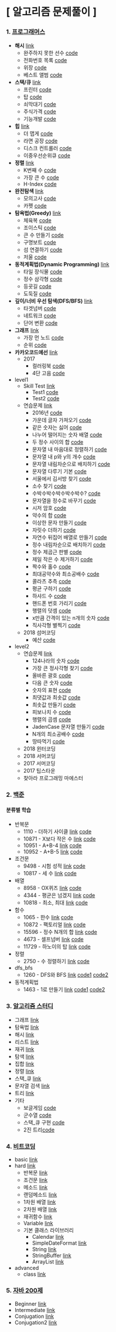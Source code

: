 # [ 알고리즘 문제풀이 ]

### 1. [프로그래머스](./programmers/src/)

- **해시** [link](https://programmers.co.kr/learn/courses/30/parts/12077)
  - 완주하지 못한 선수 [code](./programmers/src/hash/FailRunner.java) 
  - 전화번호 목록 [code](./programmers/src/hash/PhoneList.java)
  - 위장 [code](./programmers/src/hash/Camouflage.java)
  - 베스트 앨범 [code](./programmers/src/hash/BestAlbum2.java)
- **스택/큐** [link](https://programmers.co.kr/learn/courses/30/parts/12081)
  - 프린터 [code](./programmers/src/stack_queue/Printer.java)
  - 탑 [code](./programmers/src/stack_queue/Top.java)
  - 쇠막대기 [code](./programmers/src/stack_queue/IronStick.java)
  - 주식가격 [code](./programmers/src/stack_queue/StockPrice.java)
  - 기능개발 [code](./programmers/src/stack_queue/FunctionDevelopment.java)
- **힙** [link](https://programmers.co.kr/learn/courses/30/parts/12117)
  - 더 맵게 [code](./programmers/src/heap/MoreSpicy.java)
  - 라면 공장 [code](./programmers/src/heap/RamenFactory.java)
  - 디스크 컨트롤러 [code](./programmers/src/heap/DiskController.java)
  - 이중우선순위큐 [code](./programmers/src/heap/DoublePriorityQueue.java)
- **정렬** [link](https://programmers.co.kr/learn/courses/30/parts/12198)
  - K번째 수 [code](./programmers/src/sort/KthNumber.java)
  - 가장 큰 수 [code](./programmers/src/sort/SortMaximumNum.java)
  - H-Index [code](./programmers/src/sort/HIndex.java)
- **완전탐색** [link](https://programmers.co.kr/learn/courses/30/parts/12230)
  - 모의고사 [code](./programmers/src/bruteforce/MockTest.java)
  - 카펫 [code](./programmers/src/bruteforce/Carpet.java)
- **탐욕법(Greedy)** [link](https://programmers.co.kr/learn/courses/30/parts/12244)
  - 체육복 [code](./programmers/src/greedy/GymClothes.java)
  - 조이스틱 [code](./programmers/src/greedy/JoyStick.java)
  - 큰 수 만들기 [code](./programmers/src/greedy/CreateMaxNum.java)
  - 구명보트 [code](./programmers/src/greedy/LifeBoat.java)
  - 섬 연결하기 [code](./programmers/src/greedy/ConnectIsland.java)
  - 저울 [code](./programmers/src/greedy/Scale.java)
- **동적계획법(Dynamic Programming)** [link](https://programmers.co.kr/learn/courses/30/parts/12263)
  - 타일 장식물 [code](./programmers/src/dynamic/TileOrnament.java)
  - 정수 삼각형 [code](./programmers/src/dynamic/IntegerTriangle.java)
  - 등굣길 [code](./programmers/src/dynamic/SchoolRoad.java)
  - 도둑질 [code](./programmers/src/dynamic/Stealing.java)
- **깊이/너비 우선 탐색(DFS/BFS)** [link](https://programmers.co.kr/learn/courses/30/parts/12421)
  - 타겟넘버 [code](./programmers/src/dfs_bfs/TargetNumber.java)
  - 네트워크 [code](./programmers/src/dfs_bfs/Network.java)
  - 단어 변환 [code](./programmers/src/dfs_bfs/StringTransfer.java)
- **그래프** [link](https://programmers.co.kr/learn/courses/30/parts/14393)
  - 가장 먼 노드 [code](./programmers/src/graph/BestFarNode.java)
  - 순위 [code](./programmers/src/graph/Ranking.java)
- **카카오코드예선** [link](https://programmers.co.kr/learn/courses/30)
  - 2017
    - 컬러링북 [code](./programmers/src/kakao/ColoringBook.java)
    - 4단 고음 [code](./programmers/src/kakao/FourthHighTone.java)
- level1
  - Skill Test [link](https://programmers.co.kr/skill_checks)
    - Test1 [code](./programmers/src/skill1/Test1.java)
    - Test2 [code](./programmers/src/skill1/Test2.java)
  - 연습문제 [link](https://programmers.co.kr/learn/challenges?tab=all_challenges)
    - 2016년 [code](./programmers/src/level1/Year2016.java)
    - 가운데 글자 가져오기 [code](./programmers/src/level1/CenterStringGet.java)
    - 같은 숫자는 싫어 [code](./programmers/src/level1/HateSameNumber.java)
    - 나누어 떨어지는 숫자 배열 [code](./programmers/src/level1/NumArrayCompleteDivision.java)
    - 두 정수 사이의 합 [code](./programmers/src/level1/BetweenNumOfSum.java)
    - 문자열 내 마음대로 정렬하기 [code](./programmers/src/level1/StringSortLike.java)
    - 문자열 내 p와 y의 개수 [code](./programmers/src/level1/StringIntoPYCount.java)
    - 문자열 내림차순으로 배치하기 [code](./programmers/src/level1/StringDecending.java)
    - 문자열 다루기 기본 [code](./programmers/src/level1/StringBasic.java)
    - 서울에서 김서방 찾기 [code](./programmers/src/level1/SearchKimInSeoul.java)
    - 소수 찾기 [code](./programmers/src/level1/SearchMinority.java)
    - 수박수박수박수박수박수? [code](./programmers/src/level1/Subacksu.java)
    - 문자열을 정수로 바꾸기 [code](./programmers/src/level1/StringToInt.java)
    - 시저 암호 [code](./programmers/src/level1/CeasarPassword.java)
    - 약수의 합 [code](./programmers/src/level1/WeakNumOfSum.java)
    - 이상한 문자 만들기 [code](./programmers/src/level1/StrangeNumberCreate.java)
    - 자릿수 더하기 [code](./programmers/src/level1/NumDigit.java)
    - 자연수 뒤집어 배열로 만들기 [code](./programmers/src/level1/NumReverseArr.java)
    - 정수 내림차순으로 배치하기 [code](./programmers/src/level1/NumDecending.java)
    - 정수 제곱근 판별 [code](./programmers/src/level1/NumSquare.java)
    - 제일 작은 수 제거하기 [code](./programmers/src/level1/BestMinNumRemove.java)
    - 짝수와 홀수 [code](./programmers/src/level1/EvenOdd.java)
    - 최대공약수와 최소공배수 [code](./programmers/src/level1/MaxCountMinMultiple.java)
    - 콜라츠 추측 [code](./programmers/src/level1/Collatz.java)
    - 평균 구하기 [code](./programmers/src/level1/SolveAverage.java)
    - 하샤드 수 [code](./programmers/src/level1/Hashard.java)
    - 핸드폰 번호 가리기 [code](./programmers/src/level1/HidePhoneNum.java)
    - 행렬의 덧셈 [code](./programmers/src/level1/MatrixSum.java)
    - x만큼 간격이 있는 n개의 숫자 [code](./programmers/src/level1/XDistanceNum.java)
    - 직사각형 별찍기 [code](./programmers/src/level1/SquareStar.java)
  - 2018 섬머코딩
    - 예산 [code](./programmers/src/level1/Budget.java)
- level2
  - 연습문제 [link](https://programmers.co.kr/learn/challenges?tab=all_challenges)
    - 124나라의 숫자 [code](./programmers/src/level2/Country124.java)
    - 가장 큰 정사각형 찾기 [code](./programmers/src/level2/MaxSquareSearch.java)
    - 올바른 괄호 [code](./programmers/src/level2/RightParentheses.java)
    - 다음 큰 숫자 [code](./programmers/src/level2/NextMaxNum.java)
    - 숫자의 표현 [code](./programmers/src/level2/ExpressNumber.java)
    - 최댓값과 최솟값 [code](./programmers/src/level2/MaxMinValue.java)
    - 최솟값 만들기 [code](./programmers/src/level2/CreateMinValue.java)
    - 피보나치 수 [code](./programmers/src/level2/FibonacciNumber.java)
    - 행렬의 곱셈 [code](./programmers/src/level2/MatrixMultiple.java)
    - JadenCase 문자열 만들기 [code](./programmers/src/level2/JadenCaseString.java)
    - N개의 최소공배수 [code](./programmers/src/level2/NCountLeastMultiple.java)
    - 땅따먹기 [code](./programmers/src/level2/WinningTheGround.java)
  - 2018 윈터코딩
  - 2018 서머코딩
  - 2017 서머코딩
  - 2017 팁스타운
  - 찾아라 프로그래밍 마에스터

### 2. [백준](./baekjoon/src/)

#### 분류별 학습

- 반복문
  - 1110 - 더하기 사이클 [link](<https://www.acmicpc.net/problem/1110>) [code](./baejoon/src/repeat/OneOneOneZero.java)
  - 10871 - X보다 작은 수 [link](<https://www.acmicpc.net/problem/10871>) [code](./baejoon/src/repeat/OneZeroEightSevenOne.java)
  - 10951 - A+B-4 [link](<https://www.acmicpc.net/problem/10951>) [code](./baejoon/src/repeat/OneZeroNineFiveOne.java)
  - 10952 - A+B-5 [link](<https://www.acmicpc.net/problem/10952>) [code](./baejoon/src/repeat/OneZeroNineFiveTwo.java)
- 조건문
  - 9498 - 시험 성적 [link](<https://www.acmicpc.net/problem/9498>) [code](./baejoon/src/useIf/NineFourNineEight.java)
  - 10817 - 세 수 [link](<https://www.acmicpc.net/problem/10817>) [code](./baejoon/src/useIf/OneZeroEightOneSeven.java)
- 배열
  - 8958 - OX퀴즈 [link](<https://www.acmicpc.net/problem/8958>) [code](./baejoon/src/array/EightNineFiveEight.java)
  - 4344 - 평균은 넘겠지 [link](<https://www.acmicpc.net/problem/4344>) [code](./baejoon/src/array/FourThreeFourFour.java)
  - 10818 - 최소, 최대 [link](<https://www.acmicpc.net/problem/10818>) [code](./baejoon/src/array/OneZeroEightOneEight.java)
- 함수
  - 1065 - 한수 [link](<https://www.acmicpc.net/problem/1065>) [code](./baejoon/src/function/OneZeroSixFive.java)
  - 10872 - 팩토리얼 [link](<https://www.acmicpc.net/problem/10872>) [code](./baejoon/src/function/OneZeroEightSevenTwo.java)
  - 15596 - 정수 N개의 합 [link](<https://www.acmicpc.net/problem/15596>) [code](./baejoon/src/function/OneFiveFiveNineSix.java)
  - 4673 - 셀프넘버 [link](<https://www.acmicpc.net/problem/4673>) [code](./baejoon/src/function/FourSixSevenThree.java)
  - 11729 - 하노이의 탑 [link](<https://www.acmicpc.net/problem/11729>) [code](./baejoon/src/function/OneOneSevenTwoNine.java)
- 정렬
  - 2750 - 수 정렬하기 [link](<https://www.acmicpc.net/problem/2750>) [code](./baejoon/src/sort/TwoSevenFiveZero.java)
- dfs_bfs
  - 1260 - DFS와 BFS [link](<https://www.acmicpc.net/problem/1260>) [code1](./baejoon/src/dfs_bfs/OneTwoSixZero.java) [code2](./baejoon/src/dfs_bfs/OneTwoSixZero_NearList.java)
- 동적계획법
  - 1463 - 1로 만들기 [link](<https://www.acmicpc.net/problem/1463>) [code1](./baejoon/src/dynamic/OneFourSixThree_1.java) [code2](./baejoon/src/dynamic/OneFourSixThree_2.java)

### 3. [알고리즘 스터디](./algorithm_study/src/)

- 그래프 [link](./algorithm_study/src/graph)
- 탐욕법 [link](./algorithm_study/src/greedy)
- 해시 [link](./algorithm_study/src/hash)
- 리스트 [link](./algorithm_study/src/list)
- 재귀 [link](./algorithm_study/src/recursive)
- 탐색 [link](./algorithm_study/src/search)
- 집합 [link](./algorithm_study/src/set)
- 정렬 [link](./algorithm_study/src/sort)
- 스택_큐 [link](./algorithm_study/src/stack_queue)
- 문자열 검색 [link](./algorithm_study/src/string_searching)
- 트리 [link](./algorithm_study/src/tree)
- 기타
  - 보글게임 [code](./algorithm_study/src/BoggleGame.java)
  - 군수열 [code](./algorithm_study/src/Group_Sequence.java)
  - 스택_큐 구현 [code](./algorithm_study/src/LinkedList_StackQueue.java)
  - 2진 트리[code](./algorithm_study/src/BSTMain.java)

### 4. [비트코딩](./bitcoding/src/)

- basic [link](./bitcoding/src/basic)
- hard [link](./bitcoding/src/hard)
  - 반복문 [link](./bitcoding/src/hard/repeat)
  - 조건문 [link](./bitcoding/src/hard/ifelse)
  - 메소드 [link](./bitcoding/src/hard/method)
  - 랜덤메소드 [link](./bitcoding/src/hard/random)
  - 1차원 배열 [link](./bitcoding/src/hard/dimentionone)
  - 2차원 배열 [link](./bitcoding/src/hard/dimentiontwo)
  - 재귀함수 [link](./bitcoding/src/hard/recursive)
  - Variable [link](./bitcoding/src/hard/variable)
  - 기본 클래스 라이브러리
    - Calendar [link](./bitcoding/src/hard/calendar)
    - SimpleDateFormat [link](./bitcoding/src/hard/simpledateformat)
    - String [link](./bitcoding/src/hard/string)
    - StringBuffer [link](./bitcoding/src/hard/stringbuffer)
    - ArrayList [link](./bitcoding/src/hard/arraylist)
- advanced
  - class [link](./bitcoding/src/advanced/classobject)

### 5. [자바 200제](./practice200/src/)

- Beginner [link](./practice200/src/Beginner)
- Intermediate  [link](./practice200/src/Conjugation)
- Conjugation  [link](./practice200/src/Conjugation2)
- Conjugation2  [link](./practice200/src/Intermediate)

